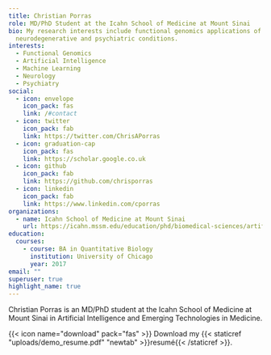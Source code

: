 ```yaml
---
title: Christian Porras
role: MD/PhD Student at the Icahn School of Medicine at Mount Sinai
bio: My research interests include functional genomics applications of AI/ML to
  neurodegenerative and psychiatric conditions.
interests:
  - Functional Genomics
  - Artificial Intelligence
  - Machine Learning
  - Neurology
  - Psychiatry
social:
  - icon: envelope
    icon_pack: fas
    link: /#contact
  - icon: twitter
    icon_pack: fab
    link: https://twitter.com/ChrisAPorras
  - icon: graduation-cap
    icon_pack: fas
    link: https://scholar.google.co.uk
  - icon: github
    icon_pack: fab
    link: https://github.com/chrisporras
  - icon: linkedin
    icon_pack: fab
    link: https://www.linkedin.com/cporras
organizations:
  - name: Icahn School of Medicine at Mount Sinai
    url: https://icahn.mssm.edu/education/phd/biomedical-sciences/artificial-intelligence-technologies
education:
  courses:
    - course: BA in Quantitative Biology
      institution: University of Chicago
      year: 2017
email: ""
superuser: true
highlight_name: true
---
```

Christian Porras is an MD/PhD student at the Icahn School of Medicine at Mount Sinai in Artificial Intelligence and Emerging Technologies in Medicine. 

{{< icon name="download" pack="fas" >}} Download my {{< staticref "uploads/demo_resume.pdf" "newtab" >}}resumé{{< /staticref >}}.